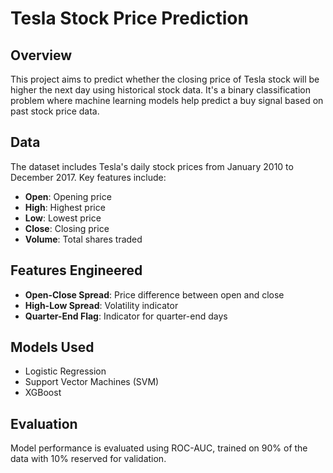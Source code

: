 # Tesla Stock Price Prediction

## Overview
This project aims to predict whether the closing price of Tesla stock will be higher the next day using historical stock data. It's a binary classification problem where machine learning models help predict a buy signal based on past stock price data.

## Data
The dataset includes Tesla's daily stock prices from January 2010 to December 2017. Key features include:
- **Open**: Opening price
- **High**: Highest price
- **Low**: Lowest price
- **Close**: Closing price
- **Volume**: Total shares traded

## Features Engineered
- **Open-Close Spread**: Price difference between open and close
- **High-Low Spread**: Volatility indicator
- **Quarter-End Flag**: Indicator for quarter-end days

## Models Used
- Logistic Regression
- Support Vector Machines (SVM)
- XGBoost

## Evaluation
Model performance is evaluated using ROC-AUC, trained on 90% of the data with 10% reserved for validation.
